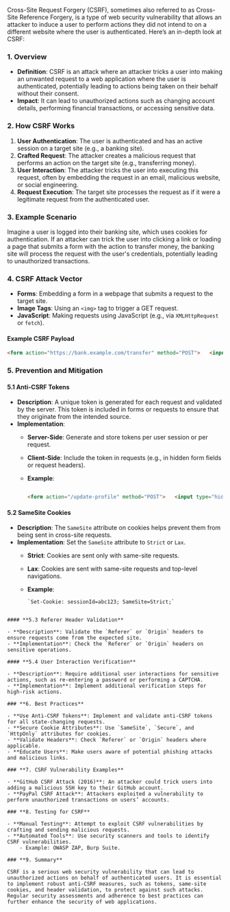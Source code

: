 Cross-Site Request Forgery (CSRF), sometimes also referred to as Cross-Site Reference Forgery, is a type of web security vulnerability that allows an attacker to induce a user to perform actions they did not intend to on a different website where the user is authenticated. Here’s an in-depth look at CSRF:

### **1. Overview**

- **Definition**: CSRF is an attack where an attacker tricks a user into making an unwanted request to a web application where the user is authenticated, potentially leading to actions being taken on their behalf without their consent.
- **Impact**: It can lead to unauthorized actions such as changing account details, performing financial transactions, or accessing sensitive data.

### **2. How CSRF Works**

1. **User Authentication**: The user is authenticated and has an active session on a target site (e.g., a banking site).
2. **Crafted Request**: The attacker creates a malicious request that performs an action on the target site (e.g., transferring money).
3. **User Interaction**: The attacker tricks the user into executing this request, often by embedding the request in an email, malicious website, or social engineering.
4. **Request Execution**: The target site processes the request as if it were a legitimate request from the authenticated user.

### **3. Example Scenario**

Imagine a user is logged into their banking site, which uses cookies for authentication. If an attacker can trick the user into clicking a link or loading a page that submits a form with the action to transfer money, the banking site will process the request with the user's credentials, potentially leading to unauthorized transactions.

### **4. CSRF Attack Vector**

- **Forms**: Embedding a form in a webpage that submits a request to the target site.
- **Image Tags**: Using an `<img>` tag to trigger a GET request.
- **JavaScript**: Making requests using JavaScript (e.g., via `XMLHttpRequest` or `fetch`).

#### **Example CSRF Payload**

```html
<form action="https://bank.example.com/transfer" method="POST">   <input type="hidden" name="amount" value="1000">   <input type="hidden" name="to" value="attacker_account">   <input type="submit" value="Transfer Funds"> </form>
```

### **5. Prevention and Mitigation**

#### **5.1 Anti-CSRF Tokens**

- **Description**: A unique token is generated for each request and validated by the server. This token is included in forms or requests to ensure that they originate from the intended source.
- **Implementation**:
    - **Server-Side**: Generate and store tokens per user session or per request.
        
    - **Client-Side**: Include the token in requests (e.g., in hidden form fields or request headers).
        
    - **Example**:
        
        ```html
        
        <form action="/update-profile" method="POST">   <input type="hidden" name="csrf_token" value="unique_csrf_token">   <!-- Other form fields -->   <button type="submit">Update Profile</button> </form>
        ```
        

#### **5.2 SameSite Cookies**

- **Description**: The `SameSite` attribute on cookies helps prevent them from being sent in cross-site requests.
- **Implementation**: Set the `SameSite` attribute to `Strict` or `Lax`.
    - **Strict**: Cookies are sent only with same-site requests.
        
    - **Lax**: Cookies are sent with same-site requests and top-level navigations.
        
    - **Example**:
        ```http
        `Set-Cookie: sessionId=abc123; SameSite=Strict;`
```

#### **5.3 Referer Header Validation**

- **Description**: Validate the `Referer` or `Origin` headers to ensure requests come from the expected site.
- **Implementation**: Check the `Referer` or `Origin` headers on sensitive operations.

#### **5.4 User Interaction Verification**

- **Description**: Require additional user interactions for sensitive actions, such as re-entering a password or performing a CAPTCHA.
- **Implementation**: Implement additional verification steps for high-risk actions.

### **6. Best Practices**

- **Use Anti-CSRF Tokens**: Implement and validate anti-CSRF tokens for all state-changing requests.
- **Secure Cookie Attributes**: Use `SameSite`, `Secure`, and `HttpOnly` attributes for cookies.
- **Validate Headers**: Check `Referer` or `Origin` headers where applicable.
- **Educate Users**: Make users aware of potential phishing attacks and malicious links.

### **7. CSRF Vulnerability Examples**

- **GitHub CSRF Attack (2016)**: An attacker could trick users into adding a malicious SSH key to their GitHub account.
- **PayPal CSRF Attack**: Attackers exploited a vulnerability to perform unauthorized transactions on users’ accounts.

### **8. Testing for CSRF**

- **Manual Testing**: Attempt to exploit CSRF vulnerabilities by crafting and sending malicious requests.
- **Automated Tools**: Use security scanners and tools to identify CSRF vulnerabilities.
    - Example: OWASP ZAP, Burp Suite.

### **9. Summary**

CSRF is a serious web security vulnerability that can lead to unauthorized actions on behalf of authenticated users. It is essential to implement robust anti-CSRF measures, such as tokens, same-site cookies, and header validation, to protect against such attacks. Regular security assessments and adherence to best practices can further enhance the security of web applications.